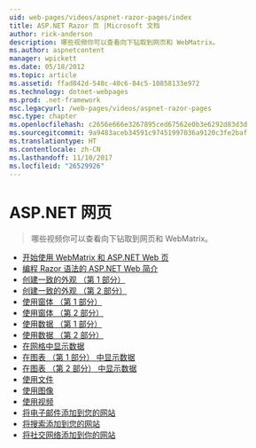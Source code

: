 ```yaml
---
uid: web-pages/videos/aspnet-razor-pages/index
title: ASP.NET Razor 页 |Microsoft 文档
author: rick-anderson
description: 哪些视频你可以查看向下钻取到网页和 WebMatrix。
ms.author: aspnetcontent
manager: wpickett
ms.date: 05/18/2012
ms.topic: article
ms.assetid: ffad842d-548c-40c6-84c5-10858133e972
ms.technology: dotnet-webpages
ms.prod: .net-framework
msc.legacyurl: /web-pages/videos/aspnet-razor-pages
msc.type: chapter
ms.openlocfilehash: c2656e666e3267895ced67562e0b3e6292d83d3d
ms.sourcegitcommit: 9a9483aceb34591c97451997036a9120c3fe2baf
ms.translationtype: HT
ms.contentlocale: zh-CN
ms.lasthandoff: 11/10/2017
ms.locfileid: "26529926"
---
```

<a name="aspnet-web-pages"></a>ASP.NET 网页
=================
> 哪些视频你可以查看向下钻取到网页和 WebMatrix。


- [开始使用 WebMatrix 和 ASP.NET Web 页](getting-started-with-webmatrix-and-aspnet-web-pages.md)
- [编程 Razor 语法的 ASP.NET Web 简介](introduction-to-aspnet-web-programming-using-the-razor-syntax.md)
- [创建一致的外观 （第 1 部分）](creating-a-consistent-look-part-1.md)
- [创建一致的外观 （第 2 部分）](creating-a-consistent-look-part-2.md)
- [使用窗体 （第 1 部分）](working-with-forms-part-1.md)
- [使用窗体 （第 2 部分）](working-with-forms-part-2.md)
- [使用数据 （第 1 部分）](working-with-data-part-1.md)
- [使用数据 （第 2 部分）](working-with-data-part-2.md)
- [在网格中显示数据](displaying-data-in-a-grid.md)
- [在图表 （第 1 部分） 中显示数据](displaying-data-in-a-chart-part-1.md)
- [在图表 （第 2 部分） 中显示数据](displaying-data-in-a-chart-part-2.md)
- [使用文件](working-with-files.md)
- [使用图像](working-with-images.md)
- [使用视频](working-with-video.md)
- [将电子邮件添加到您的网站](adding-email-to-your-web-site.md)
- [将搜索添加到您的网站](adding-search-to-your-web-site.md)
- [将社交网络添加到你的网站](adding-social-networking-to-your-website.md)
